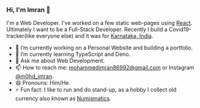 ### Hi, I'm Imran 👋

<!--
**M0hammedImran/m0hammedimran** is a ✨ _special_ ✨ repository because its `README.md` (this file) appears on your GitHub profile.
Here are some ideas to get you started:
-->
I'm a Web Developer. I've worked on a few static web-pages using [React](https://reactjs.org/). Ultimately I want to be a Full-Stack Developer. Recently I build a Covid19-tracker(like everyone else) and it was for [Karnataka, India](https://www.google.com/search?hl=en&q=karnataka%20india).

- 🔭 I’m currently working on a Personal Website and building a portfolio.
- 🌱 I’m currently learning TypeScript and Deno.
- 💬 Ask me about Web Development.
- 📫 How to reach me: mohammedimran86992@gmail.com or Instagram [@m0hd_imran](https://www.instagram.com/m0hd_imran/).
- 😄 Pronouns: Him/He.
- ⚡ Fun fact: I like to run and do stand-up, as a hobby I collect old currency also known as [Numismatics](https://www.google.com/search?q=numismatics). 
